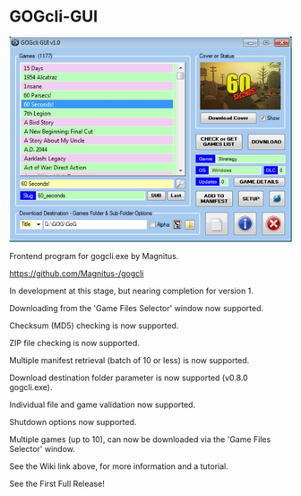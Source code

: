 # GOGcli-GUI

![gogcli_main_5](https://github.com/Twombs/GOGcli-GUI/blob/main/Screenshots/gogcli_main_8.png?raw=true)

Frontend program for gogcli.exe by Magnitus.

https://github.com/Magnitus-/gogcli

In development at this stage, but nearing completion for version 1.

Downloading from the 'Game Files Selector' window now supported.

Checksum (MD5) checking is now supported.

ZIP file checking is now supported.

Multiple manifest retrieval (batch of 10 or less) is now supported.

Download destination folder parameter is now supported (v0.8.0 gogcli.exe).

Individual file and game validation now supported.

Shutdown options now supported.

Multiple games (up to 10), can now be downloaded via the 'Game Files Selector' window.

See the Wiki link above, for more information and a tutorial.

See the First Full Release!
